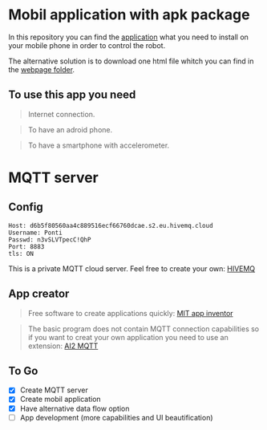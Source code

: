 # Mobil application with apk package

In this repository you can find the [application](https://github.com/SiposLevente/3D-Prog-Platypous-Controller/tree/main/android_app/ros.apk) what you need to install on your mobile phone in order to control the robot.

The alternative solution is to download one html file whitch you can find in the [webpage folder](https://github.com/SiposLevente/3D-Prog-Platypous-Controller/tree/main/webpage).
## To use this app you need
> Internet connection.

> To have an adroid phone.

> To have a smartphone with accelerometer.


# MQTT server

## Config

    Host: d6b5f80560aa4c889516ecf66760dcae.s2.eu.hivemq.cloud
    Username: Ponti  
    Passwd: n3vSLVTpecC!QhP
    Port: 8883
    tls: ON  

This is a private MQTT cloud server. Feel free to create your own:
[HIVEMQ](https://console.hivemq.cloud/clusters/detail?uuid=d6b5f80560aa4c889516ecf66760dcae&nav=credentials)

## App creator
  > Free software to create applications quickly: [MIT app inventor](https://appinventor.mit.edu/)
  
  >The basic program does not contain MQTT connection capabilities so if you want to creat your own application you need to use an extension: [AI2 MQTT](https://ullisroboterseite.de/android-AI2-PahoMQTT-en.html#setup)


## To Go
- [x] Create MQTT server
- [x] Create mobil application
- [x] Have alternative data flow option
- [ ] App development (more capabilities and UI beautification)
